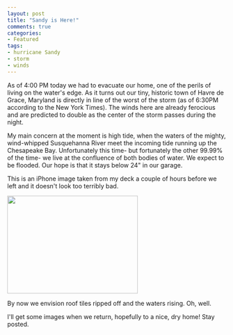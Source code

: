 ```yaml
---
layout: post
title: "Sandy is Here!"
comments: true
categories:
- Featured
tags:
- hurricane Sandy
- storm
- winds
---
```

As of 4:00 PM today we had to evacuate our home, one of the perils of living on the water's edge. As it turns out our tiny, historic town of Havre de Grace, Maryland is directly in line of the worst of the storm (as of 6:30PM according to the New York Times). The winds here are already ferocious and are predicted to double as the center of the storm passes during the night.

My main concern at the moment is high tide, when the waters of the mighty, wind-whipped Susquehanna River meet the incoming tide running up the Chesapeake Bay. Unfortunately this time- but fortunately the other 99.99% of the time- we live at the confluence of both bodies of water. We expect to be flooded. Our hope is that it stays below 24" in our garage.

This is an iPhone image taken from my deck a couple of hours before we left and it doesn't look too terribly bad.

<a href="http://blog.lesterpickerphoto.com/wp-content/uploads/2012/10/storm.jpg"><img class="alignnone size-medium wp-image-2419" title="storm" src="http://blog.lesterpickerphoto.com/wp-content/uploads/2012/10/storm-300x225.jpg" alt="" width="300" height="225" /></a>

By now we envision roof tiles ripped off and the waters rising. Oh, well.

I'll get some images when we return, hopefully to a nice, dry home! Stay posted.

&nbsp;

&nbsp;

&nbsp;